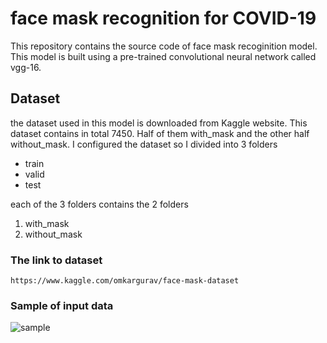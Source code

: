 # face mask recognition for COVID-19
This repository contains the source code of face mask recoginition model. This model is built using a pre-trained convolutional neural network called vgg-16. 

## Dataset
the dataset used in this model is downloaded from Kaggle website. This dataset contains in total 7450. Half of them with_mask and the other half without_mask.
I configured the dataset so I divided into 3 folders
- train
- valid
- test

each of the 3 folders contains the 2 folders 
1. with_mask
2. without_mask

### The link to dataset
	
	https://www.kaggle.com/omkargurav/face-mask-dataset

### Sample of input data
![sample](https://github.com/AtharBagunaid/Face-mask-detector/1.png.jpg?raw=true)
